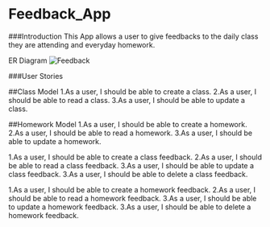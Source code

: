 # Feedback_App

###Introduction
This App allows a user to give feedbacks to the daily class they are attending and everyday homework. 

ER Diagram
![Feedback](https://user-images.githubusercontent.com/92175379/147987474-70295184-ac7d-464b-8e7f-639b160faab6.png)

###User Stories


##Class Model
1.As a user, I should be able to create a class.
2.As a user, I should be able to read a class.
3.As a user, I should be able to update a class.

##Homework Model
1.As a user, I should be able to create a homework.
2.As a user, I should be able to read a homework.
3.As a user, I should be able to update a homework.

1.As a user, I should be able to create a class feedback.
2.As a user, I should be able to read a class feedback.
3.As a user, I should be able to update a class feedback.
3.As a user, I should be able to delete a class feedback.

1.As a user, I should be able to create a homework feedback.
2.As a user, I should be able to read a homework feedback.
3.As a user, I should be able to update a homework feedback.
3.As a user, I should be able to delete a homework feedback.



